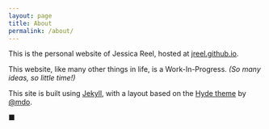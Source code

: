 ```yaml
---
layout: page
title: About
permalink: /about/
---
```


This is the personal website of Jessica Reel, hosted at [jreel.github.io](http://jreel.github.io).

This website, like many other things in life, is a Work-In-Progress. *(So many ideas, so little time!)*

This site is built using [Jekyll](http://jekyllrb.com), with a layout based on the [Hyde theme](https://github.com/poole/hyde) by [@mdo](https://twitter.com/mdo).

■
